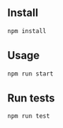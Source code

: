 

## Install

```sh
npm install
```

## Usage

```sh
npm run start
```

## Run tests

```sh
npm run test
```
